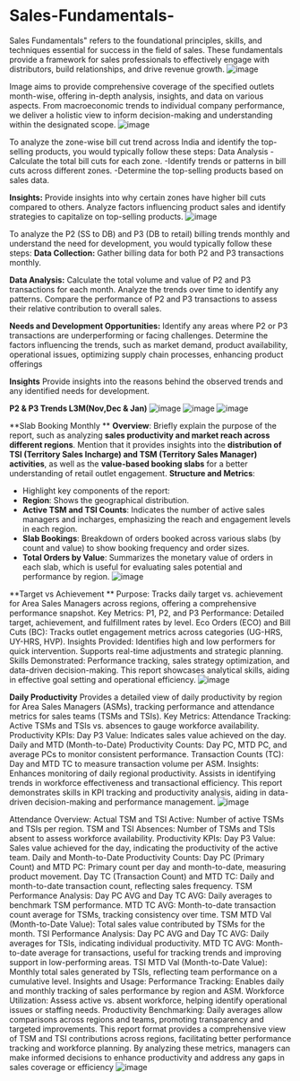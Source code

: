 # Sales-Fundamentals-
Sales Fundamentals" refers to the foundational principles, skills, and techniques essential for success in the field of sales. These fundamentals provide a framework for sales professionals to effectively engage with distributors, build relationships, and drive revenue growth.
![image](https://github.com/saideepak21/Sales-Fundamentals-/assets/126313546/290edcaf-b4c3-4603-9145-48555a835043)

Image aims to provide comprehensive coverage of the specified outlets month-wise, offering in-depth analysis, insights, and data on various aspects. 
From macroeconomic trends to individual company performance, we deliver a holistic view to inform decision-making and understanding within the designated scope.
![image](https://github.com/saideepak21/Sales-Fundamentals-/assets/126313546/c742da70-2364-4538-9890-84ad9b8234e3)

To analyze the zone-wise bill cut trend across India and identify the top-selling products, you would typically follow these steps:
Data Analysis
-Calculate the total bill cuts for each zone.
-Identify trends or patterns in bill cuts across different zones.
-Determine the top-selling products based on sales data.

**Insights:**
Provide insights into why certain zones have higher bill cuts compared to others.
Analyze factors influencing product sales and identify strategies to capitalize on top-selling products.
![image](https://github.com/saideepak21/Sales-Fundamentals-/assets/126313546/0fb6c6c1-3644-40d9-8a8a-e6b6f41cb59d)

To analyze the P2 (SS to DB) and P3 (DB to retail) billing trends monthly and understand the need for development, you would typically follow these steps:
**Data Collection:** 
Gather billing data for both P2 and P3 transactions monthly.

**Data Analysis:**
Calculate the total volume and value of P2 and P3 transactions for each month.
Analyze the trends over time to identify any patterns.
Compare the performance of P2 and P3 transactions to assess their relative contribution to overall sales.

**Needs and Development Opportunities:**
Identify any areas where P2 or P3 transactions are underperforming or facing challenges.
Determine the factors influencing the trends, such as market demand, product availability, operational issues, optimizing supply chain processes, enhancing product offerings

**Insights**
Provide insights into the reasons behind the observed trends and any identified needs for development.

**P2 & P3 Trends L3M(Nov,Dec & Jan)**
![image](https://github.com/saideepak21/Sales-Fundamentals-/assets/126313546/120214a1-2a37-46c7-a092-18ae628653a6)
![image](https://github.com/saideepak21/Sales-Fundamentals-/assets/126313546/518c2839-fd6e-4865-ac3e-0d2e74bbb023)
![image](https://github.com/saideepak21/Sales-Fundamentals-/assets/126313546/9ef0fddf-506b-4cec-b4fb-ef3680187659)

**Slab Booking Monthly **
**Overview**: Briefly explain the purpose of the report, such as analyzing **sales productivity and market reach across different regions**. Mention that it provides insights into the **distribution of TSI (Territory Sales Incharge) and TSM (Territory Sales Manager) activities**, as well as the **value-based booking slabs** for a better understanding of retail outlet engagement.
**Structure and Metrics**: 
   - Highlight key components of the report:
   - **Region**: Shows the geographical distribution.
   - **Active TSM and TSI Counts**: Indicates the number of active sales managers and incharges, emphasizing the reach and engagement levels in each region.
   - **Slab Bookings**: Breakdown of orders booked across various slabs (by count and value) to show booking frequency and order sizes.
   - **Total Orders by Value**: Summarizes the monetary value of orders in each slab, which is useful for evaluating sales potential and performance by region.
![image](https://github.com/user-attachments/assets/72de82df-bb62-4c97-b12a-c6d8a21e00d4)

**Target vs Achievement **
Purpose: Tracks daily target vs. achievement for Area Sales Managers across regions, offering a comprehensive performance snapshot.
Key Metrics:
P1, P2, and P3 Performance: Detailed target, achievement, and fulfillment rates by level.
Eco Orders (ECO) and Bill Cuts (BC): Tracks outlet engagement metrics across categories (UG-HRS, UY-HRS, HVP).
Insights Provided:
Identifies high and low performers for quick intervention.
Supports real-time adjustments and strategic planning.
Skills Demonstrated:
Performance tracking, sales strategy optimization, and data-driven decision-making.
This report showcases analytical skills, aiding in effective goal setting and operational efficiency.
![image](https://github.com/user-attachments/assets/5872d463-b6dd-40c3-bfe2-33c741d4c248)

**Daily Productivity**
Provides a detailed view of daily productivity by region for Area Sales Managers (ASMs), tracking performance and attendance metrics for sales teams (TSMs and TSIs).
Key Metrics:
Attendance Tracking: Active TSMs and TSIs vs. absences to gauge workforce availability.
Productivity KPIs:
Day P3 Value: Indicates sales value achieved on the day.
Daily and MTD (Month-to-Date) Productivity Counts: Day PC, MTD PC, and average PCs to monitor consistent performance.
Transaction Counts (TC): Day and MTD TC to measure transaction volume per ASM.
Insights:
Enhances monitoring of daily regional productivity.
Assists in identifying trends in workforce effectiveness and transactional efficiency.
This report demonstrates skills in KPI tracking and productivity analysis, aiding in data-driven decision-making and performance management.
![image](https://github.com/user-attachments/assets/f4945604-e36a-44f8-9885-96ef473c5e4f)

Attendance Overview:
Actual TSM and TSI Active: Number of active TSMs and TSIs per region.
TSM and TSI Absences: Number of TSMs and TSIs absent to assess workforce availability.
Productivity KPIs:
Day P3 Value: Sales value achieved for the day, indicating the productivity of the active team.
Daily and Month-to-Date Productivity Counts:
Day PC (Primary Count) and MTD PC: Primary count per day and month-to-date, measuring product movement.
Day TC (Transaction Count) and MTD TC: Daily and month-to-date transaction count, reflecting sales frequency.
TSM Performance Analysis:
Day PC AVG and Day TC AVG: Daily averages to benchmark TSM performance.
MTD TC AVG: Month-to-date transaction count average for TSMs, tracking consistency over time.
TSM MTD Val (Month-to-Date Value): Total sales value contributed by TSMs for the month.
TSI Performance Analysis:
Day PC AVG and Day TC AVG: Daily averages for TSIs, indicating individual productivity.
MTD TC AVG: Month-to-date average for transactions, useful for tracking trends and improving support in low-performing areas.
TSI MTD Val (Month-to-Date Value): Monthly total sales generated by TSIs, reflecting team performance on a cumulative level.
Insights and Usage:
Performance Tracking: Enables daily and monthly tracking of sales performance by region and ASM.
Workforce Utilization: Assess active vs. absent workforce, helping identify operational issues or staffing needs.
Productivity Benchmarking: Daily averages allow comparisons across regions and teams, promoting transparency and targeted improvements.
This report format provides a comprehensive view of TSM and TSI contributions across regions, facilitating better performance tracking and workforce planning. By analyzing these metrics, managers can make informed decisions to enhance productivity and address any gaps in sales coverage or efficiency
![image](https://github.com/user-attachments/assets/ba38cbfe-947b-43d7-85c0-0c66f9b232e6)


